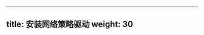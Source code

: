 <!--
---
title: Install a Network Policy Provider
weight: 30
---
-->

---
title: 安装网络策略驱动
weight: 30
---
